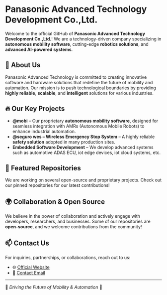 
# Panasonic Advanced Technology Development Co.,Ltd.

Welcome to the official GitHub of **Panasonic Advanced Technology Development Co.,Ltd.**! We are a technology-driven company specializing in **autonomous mobility software**, cutting-edge **robotics solutions**, and **advanced AI-powered systems**.

## 🚀 About Us
Panasonic Advanced Technology is committed to creating innovative software and hardware solutions that redefine the future of mobility and automation. Our mission is to push technological boundaries by providing **highly reliable**, **scalable**, and **intelligent** solutions for various industries.

## 🔥 Our Key Projects

- **@mobi** – Our proprietary **autonomous mobility software**, designed for seamless integration with AMRs (Autonomous Mobile Robots) to enhance industrial automation.
- **@seguro wes –  Wireless Emergency Stop System** – A highly reliable **safety solution** adopted in many production sites.
- **Embedded Software Development** – We develop advanced systems such as automotive ADAS ECU, iot edge devices, iot cloud systems, etc.

## 📌 Featured Repositories
We are working on several open-source and proprietary projects. Check out our pinned repositories for our latest contributions!

## 🌍 Collaboration & Open Source
We believe in the power of collaboration and actively engage with developers, researchers, and businesses. Some of our repositories are **open-source**, and we welcome contributions from the community!

## 📫 Contact Us
For inquiries, partnerships, or collaborations, reach out to us:

- 🌐 [Official Website](https://adtsd.jpn.panasonic.com/)
- 📧 [Contact Email](mailto:contact.pad[at]ml.jp.panasonic.com)

---

🔹 *Driving the Future of Mobility & Automation* 🚀

